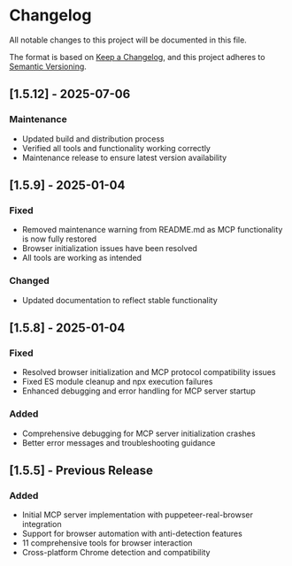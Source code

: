 # Changelog

All notable changes to this project will be documented in this file.

The format is based on [Keep a Changelog](https://keepachangelog.com/en/1.0.0/),
and this project adheres to [Semantic Versioning](https://semver.org/spec/v2.0.0.html).

## [1.5.12] - 2025-07-06

### Maintenance
- Updated build and distribution process
- Verified all tools and functionality working correctly
- Maintenance release to ensure latest version availability

## [1.5.9] - 2025-01-04

### Fixed
- Removed maintenance warning from README.md as MCP functionality is now fully restored
- Browser initialization issues have been resolved
- All tools are working as intended

### Changed
- Updated documentation to reflect stable functionality

## [1.5.8] - 2025-01-04

### Fixed
- Resolved browser initialization and MCP protocol compatibility issues
- Fixed ES module cleanup and npx execution failures
- Enhanced debugging and error handling for MCP server startup

### Added
- Comprehensive debugging for MCP server initialization crashes
- Better error messages and troubleshooting guidance

## [1.5.5] - Previous Release

### Added
- Initial MCP server implementation with puppeteer-real-browser integration
- Support for browser automation with anti-detection features
- 11 comprehensive tools for browser interaction
- Cross-platform Chrome detection and compatibility